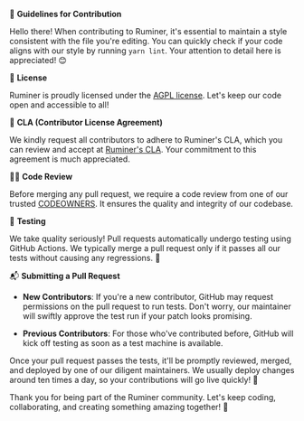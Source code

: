 📝 **Guidelines for Contribution**

Hello there! When contributing to Ruminer, it's essential to maintain a style consistent with the file you're editing. You can quickly check if your code aligns with our style by running `yarn lint`. Your attention to detail here is appreciated! 😊

📜 **License**

Ruminer is proudly licensed under the [AGPL license](https://github.com/atmaware/ruminer/blob/main/LICENSE). Let's keep our code open and accessible to all!

🤝 **CLA (Contributor License Agreement)**

We kindly request all contributors to adhere to Ruminer's CLA, which you can review and accept at [Ruminer's CLA](https://cla-assistant.io/atmaware/ruminer). Your commitment to this agreement is much appreciated.

👩‍💻 **Code Review**

Before merging any pull request, we require a code review from one of our trusted [CODEOWNERS](https://github.com/atmaware/ruminer/blob/main/.github/CODEOWNERS). It ensures the quality and integrity of our codebase.

🧪 **Testing**

We take quality seriously! Pull requests automatically undergo testing using GitHub Actions. We typically merge a pull request only if it passes all our tests without causing any regressions. 🧪

📬 **Submitting a Pull Request**

- **New Contributors**: If you're a new contributor, GitHub may request permissions on the pull request to run tests. Don't worry, our maintainer will swiftly approve the test run if your patch looks promising.

- **Previous Contributors**: For those who've contributed before, GitHub will kick off testing as soon as a test machine is available.

Once your pull request passes the tests, it'll be promptly reviewed, merged, and deployed by one of our diligent maintainers. We usually deploy changes around ten times a day, so your contributions will go live quickly! 🚀

Thank you for being part of the Ruminer community. Let's keep coding, collaborating, and creating something amazing together! 🌟